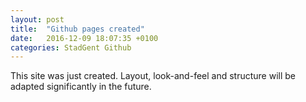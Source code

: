 ```yaml
---
layout: post
title:  "Github pages created"
date:   2016-12-09 18:07:35 +0100
categories: StadGent Github
---
```

This site was just created. Layout, look-and-feel and structure will be adapted significantly in the future.
